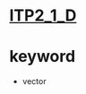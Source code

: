 # [ITP2_1_D](https://judge.u-aizu.ac.jp/onlinejudge/description.jsp?id=ITP2_1_D)


# keyword 
- vector 
